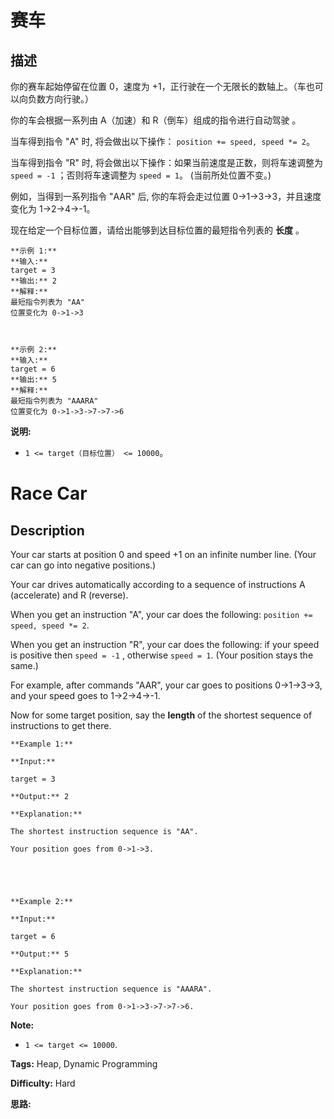 # 赛车

## 描述

你的赛车起始停留在位置 0，速度为 +1，正行驶在一个无限长的数轴上。（车也可以向负数方向行驶。）

你的车会根据一系列由 A（加速）和 R（倒车）组成的指令进行自动驾驶 。

当车得到指令 "A" 时, 将会做出以下操作： `position += speed, speed *= 2`。

当车得到指令 "R" 时, 将会做出以下操作：如果当前速度是正数，则将车速调整为 `speed = -1` ；否则将车速调整为 `speed = 1`。  (当前所处位置不变。)

例如，当得到一系列指令 "AAR" 后, 你的车将会走过位置 0->1->3->3，并且速度变化为 1->2->4->-1。

现在给定一个目标位置，请给出能够到达目标位置的最短指令列表的 **长度** 。

    
    
    **示例 1:**
    **输入:** 
    target = 3
    **输出:** 2
    **解释:** 
    最短指令列表为 "AA"
    位置变化为 0->1->3
    
    
    
    **示例 2:**
    **输入:** 
    target = 6
    **输出:** 5
    **解释:** 
    最短指令列表为 "AAARA"
    位置变化为 0->1->3->7->7->6
    

**说明:**

  * `1 <= target（目标位置） <= 10000`。



# Race Car

## Description



Your car starts at position 0 and speed +1 on an infinite number line.  (Your car can go into negative positions.)

Your car drives automatically according to a sequence of instructions A (accelerate) and R (reverse).

When you get an instruction "A", your car does the following: `position += speed, speed *= 2`.

When you get an instruction "R", your car does the following: if your speed is positive then `speed = -1` , otherwise `speed = 1`.  (Your position stays the same.)

For example, after commands "AAR", your car goes to positions 0->1->3->3, and your speed goes to 1->2->4->-1.

Now for some target position, say the **length** of the shortest sequence of instructions to get there.

    
    
    **Example 1:**
    **Input:** 
    target = 3
    **Output:** 2
    **Explanation:** 
    The shortest instruction sequence is "AA".
    Your position goes from 0->1->3.
    
    
    
    **Example 2:**
    **Input:** 
    target = 6
    **Output:** 5
    **Explanation:** 
    The shortest instruction sequence is "AAARA".
    Your position goes from 0->1->3->7->7->6.
    



**Note:**

  * `1 <= target <= 10000`.


**Tags:** Heap, Dynamic Programming

**Difficulty:** Hard

**思路:**
